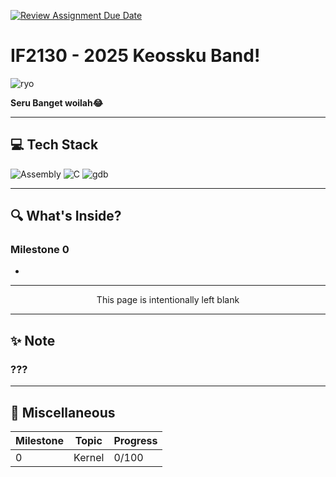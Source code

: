[![Review Assignment Due Date](https://classroom.github.com/assets/deadline-readme-button-22041afd0340ce965d47ae6ef1cefeee28c7c493a6346c4f15d667ab976d596c.svg)](https://classroom.github.com/a/RYoGTaJ4)
# IF2130 - 2025       Keossku Band!

![ryo](https://i.pinimg.com/originals/97/01/da/9701da934de80a940f81b7c1137d361f.gif)


**Seru Banget woilah😂**

---
## 💻 Tech Stack
![Assembly](https://img.shields.io/badge/assembly-%23525252.svg?style=for-the-badge&logo=assembly&logoColor=white) ![C](https://img.shields.io/badge/c-%2300599C.svg?style=for-the-badge&logo=c&logoColor=white) ![gdb](https://img.shields.io/badge/GDB-%23A42E2B.svg?style=for-the-badge&logo=gnu&logoColor=white)

---

## 🔍 What's Inside?

### Milestone 0
-

---

<div align="center">
This page is intentionally left blank
</div>

---

## ✨ Note

### ???
  
---

## 📃 Miscellaneous

| Milestone    | Topic                                         | Progress  |
|--------------|-----------------------------------------------|--------|
| 0            | Kernel                                       | 0/100|
